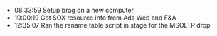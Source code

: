 * 08:33:59	Setup brag on a new computer
* 10:00:19	Got SOX resource info from Ads Web and F&A
* 12:35:07	Ran the rename table script in stage for the MSOLTP drop
